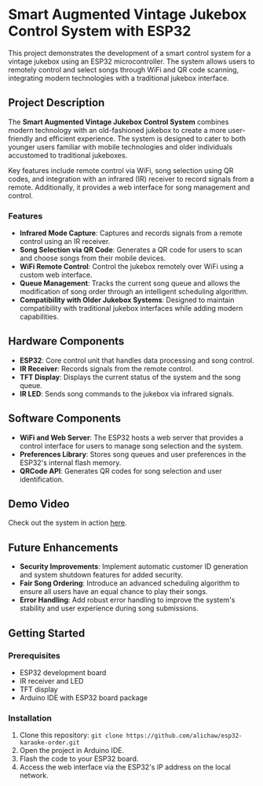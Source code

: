 # Smart Augmented Vintage Jukebox Control System with ESP32

This project demonstrates the development of a smart control system for a vintage jukebox using an ESP32 microcontroller. The system allows users to remotely control and select songs through WiFi and QR code scanning, integrating modern technologies with a traditional jukebox interface.

## Project Description

The **Smart Augmented Vintage Jukebox Control System** combines modern technology with an old-fashioned jukebox to create a more user-friendly and efficient experience. The system is designed to cater to both younger users familiar with mobile technologies and older individuals accustomed to traditional jukeboxes. 

Key features include remote control via WiFi, song selection using QR codes, and integration with an infrared (IR) receiver to record signals from a remote. Additionally, it provides a web interface for song management and control.

### Features
- **Infrared Mode Capture**: Captures and records signals from a remote control using an IR receiver.
- **Song Selection via QR Code**: Generates a QR code for users to scan and choose songs from their mobile devices.
- **WiFi Remote Control**: Control the jukebox remotely over WiFi using a custom web interface.
- **Queue Management**: Tracks the current song queue and allows the modification of song order through an intelligent scheduling algorithm.
- **Compatibility with Older Jukebox Systems**: Designed to maintain compatibility with traditional jukebox interfaces while adding modern capabilities.

## Hardware Components
- **ESP32**: Core control unit that handles data processing and song control.
- **IR Receiver**: Records signals from the remote control.
- **TFT Display**: Displays the current status of the system and the song queue.
- **IR LED**: Sends song commands to the jukebox via infrared signals.

## Software Components
- **WiFi and Web Server**: The ESP32 hosts a web server that provides a control interface for users to manage song selection and the system.
- **Preferences Library**: Stores song queues and user preferences in the ESP32's internal flash memory.
- **QRCode API**: Generates QR codes for song selection and user identification.

## Demo Video
Check out the system in action [here](https://youtu.be/069H8rDi6LI).

## Future Enhancements
- **Security Improvements**: Implement automatic customer ID generation and system shutdown features for added security.
- **Fair Song Ordering**: Introduce an advanced scheduling algorithm to ensure all users have an equal chance to play their songs.
- **Error Handling**: Add robust error handling to improve the system's stability and user experience during song submissions.

## Getting Started
### Prerequisites
- ESP32 development board
- IR receiver and LED
- TFT display
- Arduino IDE with ESP32 board package

### Installation
1. Clone this repository: `git clone https://github.com/alichaw/esp32-karaoke-order.git`
2. Open the project in Arduino IDE.
3. Flash the code to your ESP32 board.
4. Access the web interface via the ESP32's IP address on the local network.
